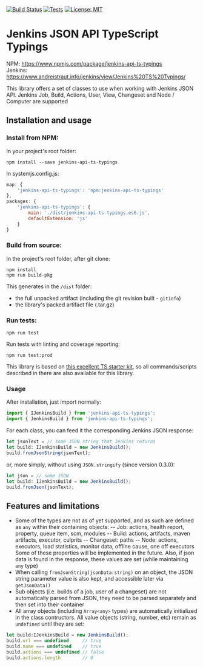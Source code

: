 [![Build Status](https://www.andreistraut.info/jenkins/buildStatus/icon?job=Jenkins-API-TS-Typings-master)](https://www.andreistraut.info/jenkins/job/Jenkins-API-TS-Typings-master) [![Tests](https://img.shields.io/jenkins/t/https/www.andreistraut.info/jenkins/view/All/job/Jenkins-API-TS-Typings-master.svg)](https://www.andreistraut.info/jenkins/view/All/job/Jenkins-API-TS-Typings-master/) [![License: MIT](https://img.shields.io/badge/License-MIT-brightgreen.svg)](https://opensource.org/licenses/MIT)

# Jenkins JSON API TypeScript Typings
NPM: https://www.npmjs.com/package/jenkins-api-ts-typings  
Jenkins: https://www.andreistraut.info/jenkins/view/Jenkins%20TS%20Typings/

This library offers a set of classes to use when working with Jenkins JSON API. Jenkins Job, Build, Actions, User, View, Changeset and Node / Computer are supported

## Installation and usage

### Install from NPM:
In your project's root folder:
```
npm install --save jenkins-api-ts-typings
```
In systemjs.config.js:
```javascript
map: {
    'jenkins-api-ts-typings': 'npm:jenkins-api-ts-typings'
},
packages: {
    'jenkins-api-ts-typings': {
        main: './dist/jenkins-api-ts-typings.es6.js', 
        defaultExtension: 'js'
    }
}
```

### Build from source:
In the project's root folder, after git clone:
```
npm install
npm run build-pkg
```
This generates in the ```/dist``` folder:
- the full unpacked artifact (including the git revision built - ```gitinfo```)
- the library's packed artifact file (.tar.gz)

### Run tests:
```
npm run test
```
Run tests with linting and coverage reporting:
```
npm run test:prod
```
This library is based on [this excellent TS starter kit](https://github.com/alexjoverm/typescript-library-starter), so all commands/scripts described in there are also available for this library.


### Usage
After installation, just import normally:
```javascript
import { IJenkinsBuild } from 'jenkins-api-ts-typings';
import { JenkinsBuild } from 'jenkins-api-ts-typings';
```
For each class, you can feed it the corresponding Jenkins JSON response:
```javascript
let jsonText = // some JSON string that Jenkins returns
let build: IJenkinsBuild = new JenkinsBuild();
build.fromJsonString(jsonText);
```

or, more simply, without using ```JSON.stringify``` (since version 0.3.0):
```javascript
let json = // some JSON
let build: IJenkinsBuild = new JenkinsBuild();
build.fromJson(jsonText);
```

## Features and limitations
- Some of the types are not as of yet supported, and as such are defined as ```any``` within their containing objects:
-- Job: actions, health report, property, queue item, scm, modules
-- Build: actions, artifacts, maven artifacts, executor, culprits
-- Changeset: paths
-- Node: actions, executors, load statistics, monitor data, offline cause, one off executors
Some of these properties will be implemented in the future. Also, if json data is found in the response, these values are set (while maintaining ```any``` type)
- When calling ```fromJsonString(jsonData:string)``` on an object, the JSON string parameter value is also kept, and accessible later via ```getJsonData()```
- Sub objects (i.e. builds of a job, user of a changeset) are not automatically parsed from JSON, they need to be parsed separately and then set into their container
- All array objects (including ```Array<any>``` types) are automatically initialized in the class contructors. All value objects (string, number, etc) remain as ```undefined``` until they are set:
```javascript
let build:IJenkinsBuild = new JenkinsBuild();
build.url === undefined     // true
build.name === undefined    // true
build.actions === undefined // false
build.actions.length        // 0
```